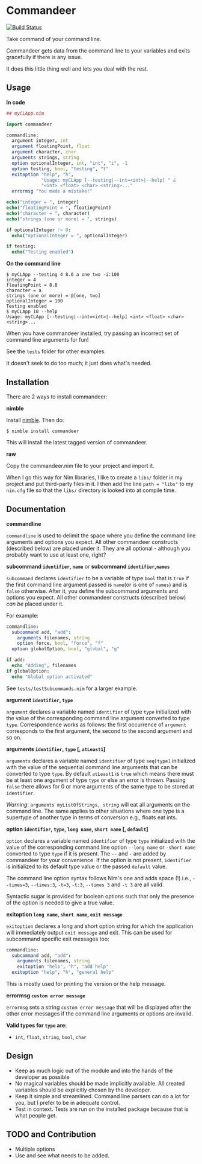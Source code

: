 Commandeer
==========

[![Build Status](https://circleci.com/gh/fenekku/commandeer/tree/master.png?style=shield&circle-token=7697da2b7caad879ca17ab6ea7acf8729163a06b)](https://circleci.com/gh/fenekku/commandeer)

Take command of your command line.

Commandeer gets data from the command line to your variables and exits
gracefully if there is any issue.

It does this little thing well and lets *you* deal with the rest.


Usage
-----

**In code**

```nim
## myCLApp.nim

import commandeer

commandline:
  argument integer, int
  argument floatingPoint, float
  argument character, char
  arguments strings, string
  option optionalInteger, int, "int", "i", -1
  option testing, bool, "testing", "t"
  exitoption "help", "h",
             "Usage: myCLApp [--testing|--int=<int>|--help] " &
             "<int> <float> <char> <string>..."
  errormsg "You made a mistake!"

echo("integer = ", integer)
echo("floatingPoint = ", floatingPoint)
echo("character = ", character)
echo("strings (one or more) = ", strings)

if optionalInteger != 0:
  echo("optionalInteger = ", optionalInteger)

if testing:
  echo("Testing enabled")

```

**On the command line**

```
$ myCLApp --testing 4 8.0 a one two -i:100
integer = 4
floatingPoint = 8.0
character = a
strings (one or more) = @[one, two]
optionalInteger = 100
Testing enabled
$ myCLApp 10 --help
Usage: myCLApp [--testing|--int=<int>|--help] <int> <float> <char> <string>...
```

When you have commandeer installed, try passing an incorrect set of
command line arguments for fun!

See the `tests` folder for other examples.

It doesn't seek to do too much; it just does what's needed.


Installation
------------

There are 2 ways to install commandeer:

**nimble**

Install [nimble](https://github.com/nim-lang/nimble). Then do:

    $ nimble install commandeer

This will install the latest tagged version of commandeer.

**raw**

Copy the commandeer.nim file to your project and import it.

When I go this way for Nim libraries, I like to create a `libs/`
folder in my project and put third-party files in it. I then add the
line `path = "libs"` to my `nim.cfg` file so that the `libs/`
directory is looked into at compile time.


Documentation
-------------

**commandline**

`commandline` is used to delimit the space where you define the command line
arguments and options you expect. All other commandeer constructs (described below)
are placed under it. They are all optional - although you probably want to use
at least one, right?

**subcommand `identifier`, `name`** or **subcommand `identifier`,`names`**

`subcommand` declares `identifier` to be a variable of type `bool` that is `true`
if the first command line argument passed is `name`(or is one of `names`) and is `false` otherwise.
After it, you define the subcommand arguments and options you expect.
All other commandeer constructs (described below) *can be* placed under it.

For example:

```nim
commandline:
  subcommand add, "add":
    arguments filenames, string
    option force, bool, "force", "f"
  option globalOption, bool, "global", "g"

if add:
  echo "Adding", filenames
if globalOption:
  echo "Global option activated"
```

See `tests/testSubcommands.nim` for a larger example.

**argument `identifier`, `type`**

`argument` declares a variable named `identifier` of type `type` initialized with
the value of the corresponding command line argument converted to type `type`.
Correspondence works as follows: the first occurrence of `argument` corresponds
to the first argument, the second to the second argument and so on.


**arguments `identifier`, `type` [, `atLeast1`]**

`arguments` declares a variable named `identifier` of type `seq[type]` initialized with
the value of the sequential command line arguments that can be converted to type `type`.
By default `atLeast1` is `true` which means there must be at least one argument of type
`type` or else an error is thrown. Passing `false` there allows for 0 or more arguments of the
same type to be stored at `identifier`.

*Warning*: `arguments myListOfStrings, string` will eat all arguments on
the command line. The same applies to other situations where one type is
a supertype of another type in terms of conversion e.g., floats eat ints.


**option `identifier`, `type`, `long name`, `short name` [, `default`]**

`option` declares a variable named `identifier` of type `type` initialized with
the value of the corresponding command line option `--long name` or `-short name`
converted to type `type` if it is present. The `--` and `-` are added
by commandeer for your convenience. If the option is not present,
`identifier` is initialized to its default type value or the passed
`default` value.

The command line option syntax follows Nim's one and adds space (!) i.e.,
`--times=3`, `--times:3`, `-t=3`, `-t:3`, `--times 3` and `-t 3` are all valid.

Syntactic sugar is provided for boolean options such that only the presence of
the option is needed to give a true value.


**exitoption `long name`, `short name`, `exit message`**

`exitoption` declares a long and short option string for which the application
will immediately output `exit message` and exit. This can be used for subcommand specific exit messages too:

```nim
commandline:
  subcommand add, "add":
    arguments filenames, string
    exitoption "help", "h", "add help"
  exitoption "help", "h", "general help"
```

This is mostly used for printing the version or the help message.


**errormsg `custom error message`**

`errormsg` sets a string `custom error message` that will be displayed after the other error messages if the command line arguments or options are invalid.


**Valid types for `type` are:**

- `int`, `float`, `string`, `bool`, `char`


Design
------

- Keep as much logic out of the module and into the hands of
  the developer as possible
- No magical variables should be made implicitly available. All created
  variables should be explicitly chosen by the developer.
- Keep it simple and streamlined. Command line parsers can do a lot for
  you, but I prefer to be in adequate control.
- Test in context. Tests are run on the installed package because that
  is what people get.


TODO and Contribution
---------------------

- Multiple options
- Use and see what needs to be added.
